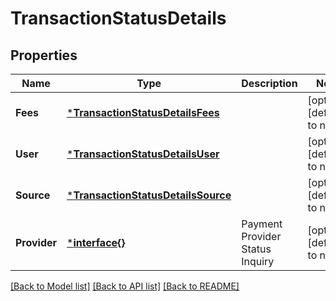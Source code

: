 # TransactionStatusDetails

## Properties
Name | Type | Description | Notes
------------ | ------------- | ------------- | -------------
**Fees** | [***TransactionStatusDetailsFees**](TransactionStatus_details_fees.md) |  | [optional] [default to null]
**User** | [***TransactionStatusDetailsUser**](TransactionStatus_details_user.md) |  | [optional] [default to null]
**Source** | [***TransactionStatusDetailsSource**](TransactionStatus_details_source.md) |  | [optional] [default to null]
**Provider** | [***interface{}**](interface{}.md) | Payment Provider Status Inquiry | [optional] [default to null]

[[Back to Model list]](../README.md#documentation-for-models) [[Back to API list]](../README.md#documentation-for-api-endpoints) [[Back to README]](../README.md)

